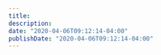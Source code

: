 ```yaml
---
title:
description:
date: "2020-04-06T09:12:14-04:00"
publishDate: "2020-04-06T09:12:14-04:00"
---
```

